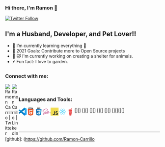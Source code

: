 ### Hi there, I'm Ramon 👋

[![Twitter Follow](https://img.shields.io/twitter/follow/ramon_de_NL?color=1DA1F2&logo=twitter&style=for-the-badge)](https://twitter.com/ramon_de_NL)

## I'm a Husband, Developer, and Pet Lover!!

- 🌱 I’m currently learning everything 🤣
- 🥅 2021 Goals: Contribute more to Open Source projects
- 🐶 🐱 I'm currently working on creating a shelter for animals.
- ⚡ Fun fact: I love to garden.

### Connect with me:

[<img align="left" alt="Ramon Carrillo | Twitter" width="22px" src="https://cdn.jsdelivr.net/npm/simple-icons@v3/icons/twitter.svg" />][twitter]
[<img align="left" alt="Ramon Carrillo | LinkedIn" width="22px" src="https://cdn.jsdelivr.net/npm/simple-icons@v3/icons/linkedin.svg" />][linkedin]

<br />

### Languages and Tools:

[<img align="left" alt="Visual Studio Code" width="26px" src="https://raw.githubusercontent.com/github/explore/80688e429a7d4ef2fca1e82350fe8e3517d3494d/topics/visual-studio-code/visual-studio-code.png" />][]
[<img align="left" alt="HTML5" width="26px" src="https://raw.githubusercontent.com/github/explore/80688e429a7d4ef2fca1e82350fe8e3517d3494d/topics/html/html.png" />][]
[<img align="left" alt="CSS3" width="26px" src="https://raw.githubusercontent.com/github/explore/80688e429a7d4ef2fca1e82350fe8e3517d3494d/topics/css/css.png" />][]
[<img align="left" alt="Sass" width="26px" src="https://raw.githubusercontent.com/github/explore/80688e429a7d4ef2fca1e82350fe8e3517d3494d/topics/sass/sass.png" />][]
[<img align="left" alt="JavaScript" width="26px" src="https://raw.githubusercontent.com/github/explore/80688e429a7d4ef2fca1e82350fe8e3517d3494d/topics/javascript/javascript.png" />][]
[<img align="left" alt="React" width="26px" src="https://raw.githubusercontent.com/github/explore/80688e429a7d4ef2fca1e82350fe8e3517d3494d/topics/react/react.png" />][][<img align="left" alt="React" width="26px" src="https://raw.githubusercontent.com/github/explore/80688e429a7d4ef2fca1e82350fe8e3517d3494d/topics/gulp/gulp.png" />][]

<br />
<br />

---

[twitter]: https://twitter.com/ramon_de_NL
[linkedin]: https://linkedin.com/in/ramon-carrillo-54525a1ab/
[github]: (https://github.com/Ramon-Carrillo
